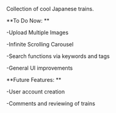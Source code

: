 Collection of cool Japanese trains.

**To Do Now:
**

-Upload Multiple Images

-Infinite Scrolling Carousel

-Search functions via keywords and tags

-General UI improvements

**Future Features:
**

-User account creation

-Comments and reviewing of trains


